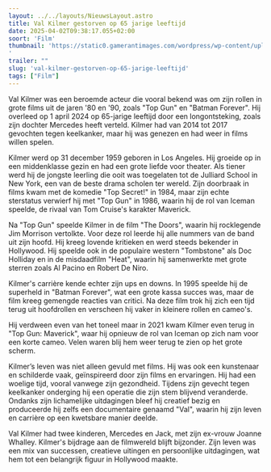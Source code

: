 ```yaml
---
layout: ../../layouts/NieuwsLayout.astro
title: Val Kilmer gestorven op 65 jarige leeftijd
date: 2025-04-02T09:38:17.055+02:00
soort: 'Film'
thumbnail: 'https://static0.gamerantimages.com/wordpress/wp-content/uploads/2022/01/Featured---Facts-DC-Comics-Readers-Should-Know-About-Val-Kilmer-Batman.jpg
'
trailer: ""
slug: 'val-kilmer-gestorven-op-65-jarige-leeftijd'
tags: ["Film"]
---
```


Val Kilmer was een beroemde acteur die vooral bekend was om zijn rollen in grote
films uit de jaren '80 en '90, zoals "Top Gun" en "Batman Forever". Hij overleed
op 1 april 2024 op 65-jarige leeftijd door een longontsteking, zoals zijn
dochter Mercedes heeft verteld. Kilmer had van 2014 tot 2017 gevochten tegen
keelkanker, maar hij was genezen en had weer in films willen spelen.

Kilmer werd op 31 december 1959 geboren in Los Angeles. Hij groeide op in een
middenklasse gezin en had een grote liefde voor theater. Als tiener werd hij de
jongste leerling die ooit was toegelaten tot de Julliard School in New York, een
van de beste drama scholen ter wereld. Zijn doorbraak in films kwam met de
komedie "Top Secret!" in 1984, maar zijn echte sterstatus verwierf hij met "Top
Gun" in 1986, waarin hij de rol van Iceman speelde, de rivaal van Tom Cruise's
karakter Maverick.

Na "Top Gun" speelde Kilmer in de film "The Doors", waarin hij rocklegende Jim
Morrison vertolkte. Voor deze rol leerde hij alle nummers van de band uit zijn
hoofd. Hij kreeg lovende kritieken en werd steeds bekender in Hollywood. Hij
speelde ook in de populaire western "Tombstone" als Doc Holliday en in de
misdaadfilm "Heat", waarin hij samenwerkte met grote sterren zoals Al Pacino en
Robert De Niro.

Kilmer's carrière kende echter zijn ups en downs. In 1995 speelde hij de
superheld in "Batman Forever", wat een grote kassa succes was, maar de film
kreeg gemengde reacties van critici. Na deze film trok hij zich een tijd terug
uit hoofdrollen en verscheen hij vaker in kleinere rollen en cameo's.

Hij verdween even van het toneel maar in 2021 kwam Kilmer even terug in "Top
Gun: Maverick", waar hij opnieuw de rol van Iceman op zich nam voor een korte
cameo. Velen waren blij hem weer terug te zien op het grote scherm.

Kilmer’s leven was niet alleen gevuld met films. Hij was ook een kunstenaar en
schilderde vaak, geïnspireerd door zijn films en ervaringen. Hij had een woelige
tijd, vooral vanwege zijn gezondheid. Tijdens zijn gevecht tegen keelkanker
onderging hij een operatie die zijn stem blijvend veranderde. Ondanks zijn
lichamelijke uitdagingen bleef hij creatief bezig en produceerde hij zelfs een
documentaire genaamd "Val", waarin hij zijn leven en carrière op een kwetsbare
manier deelde.

Val Kilmer had twee kinderen, Mercedes en Jack, met zijn ex-vrouw Joanne
Whalley. Kilmer's bijdrage aan de filmwereld blijft bijzonder. Zijn leven was
een mix van successen, creatieve uitingen en persoonlijke uitdagingen, wat hem
tot een belangrijk figuur in Hollywood maakte.